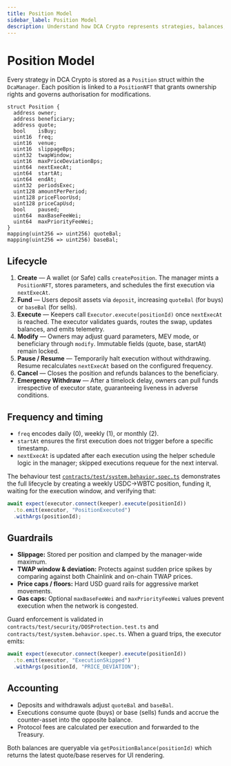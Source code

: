 ```yaml
---
title: Position Model
sidebar_label: Position Model
description: Understand how DCA Crypto represents strategies, balances, and limits inside the DcaManager contract.
---
```


# Position Model

Every strategy in DCA Crypto is stored as a `Position` struct within the `DcaManager`. Each position is linked to a `PositionNFT` that grants ownership rights and governs authorisation for modifications.

```solidity title="contracts/storage/PositionStorage.sol"
struct Position {
  address owner;
  address beneficiary;
  address quote;
  bool    isBuy;
  uint16  freq;
  uint16  venue;
  uint16  slippageBps;
  uint32  twapWindow;
  uint16  maxPriceDeviationBps;
  uint64  nextExecAt;
  uint64  startAt;
  uint64  endAt;
  uint32  periodsExec;
  uint128 amountPerPeriod;
  uint128 priceFloorUsd;
  uint128 priceCapUsd;
  bool    paused;
  uint64  maxBaseFeeWei;
  uint64  maxPriorityFeeWei;
}
mapping(uint256 => uint256) quoteBal;
mapping(uint256 => uint256) baseBal;
```

## Lifecycle

1. **Create** — A wallet (or Safe) calls `createPosition`. The manager mints a `PositionNFT`, stores parameters, and schedules the first execution via `nextExecAt`.
2. **Fund** — Users deposit assets via `deposit`, increasing `quoteBal` (for buys) or `baseBal` (for sells).
3. **Execute** — Keepers call `Executor.execute(positionId)` once `nextExecAt` is reached. The executor validates guards, routes the swap, updates balances, and emits telemetry.
4. **Modify** — Owners may adjust guard parameters, MEV mode, or beneficiary through `modify`. Immutable fields (quote, base, startAt) remain locked.
5. **Pause / Resume** — Temporarily halt execution without withdrawing. Resume recalculates `nextExecAt` based on the configured frequency.
6. **Cancel** — Closes the position and refunds balances to the beneficiary.
7. **Emergency Withdraw** — After a timelock delay, owners can pull funds irrespective of executor state, guaranteeing liveness in adverse conditions.

## Frequency and timing

- `freq` encodes daily (0), weekly (1), or monthly (2).  
- `startAt` ensures the first execution does not trigger before a specific timestamp.  
- `nextExecAt` is updated after each execution using the helper schedule logic in the manager; skipped executions requeue for the next interval.

The behaviour test [`contracts/test/system.behavior.spec.ts`](https://github.com/bobjiang/dca-crypto/blob/main/contracts/test/system.behavior.spec.ts) demonstrates the full lifecycle by creating a weekly USDC→WBTC position, funding it, waiting for the execution window, and verifying that:

```typescript title="contracts/test/system.behavior.spec.ts"
await expect(executor.connect(keeper).execute(positionId))
  .to.emit(executor, "PositionExecuted")
  .withArgs(positionId);
```

## Guardrails

- **Slippage:** Stored per position and clamped by the manager-wide maximum.
- **TWAP window & deviation:** Protects against sudden price spikes by comparing against both Chainlink and on-chain TWAP prices.
- **Price caps / floors:** Hard USD guard rails for aggressive market movements.
- **Gas caps:** Optional `maxBaseFeeWei` and `maxPriorityFeeWei` values prevent execution when the network is congested.

Guard enforcement is validated in `contracts/test/security/DOSProtection.test.ts` and `contracts/test/system.behavior.spec.ts`. When a guard trips, the executor emits:

```typescript title="contracts/test/system.behavior.spec.ts"
await expect(executor.connect(keeper).execute(positionId))
  .to.emit(executor, "ExecutionSkipped")
  .withArgs(positionId, "PRICE_DEVIATION");
```

## Accounting

- Deposits and withdrawals adjust `quoteBal` and `baseBal`.
- Executions consume quote (buys) or base (sells) funds and accrue the counter-asset into the opposite balance.
- Protocol fees are calculated per execution and forwarded to the Treasury.

Both balances are queryable via `getPositionBalance(positionId)` which returns the latest quote/base reserves for UI rendering.
